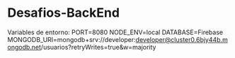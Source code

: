 # Desafios-BackEnd

Variables de entorno:
PORT=8080
NODE_ENV=local
DATABASE=Firebase
MONGODB_URI=mongodb+srv://developer:developer@cluster0.6bjy44b.mongodb.net/usuarios?retryWrites=true&w=majority
